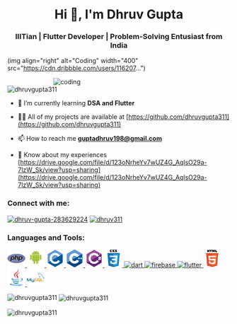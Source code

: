 <h1 align="center">Hi 👋, I'm Dhruv Gupta</h1>
<h3 align="center">IIITian | Flutter Developer | Problem-Solving Entusiast from India</h3>

(img align="right" alt="Coding" width="400" src="https://cdn.dribbble.com/users/116207...")

<img align="right" alt="coding" width="400" src="[[https://camo.githubusercontent.com/cae12fddd9d6982901d82580bdf321d81fb299141098ca1c2d4891870827bf17/68747470733a2f2f6d69726f2e6d656469756d2e636f6d2f6d61782f313336302f302a37513379765349765f7430696f4a2d5a2e676966](https://media3.giphy.com/media/v1.Y2lkPTc5MGI3NjExMmhuYjNjNW43OHo3a3dodDMyM202czY2MXYxcXd6ZmllanVzazdzdiZlcD12MV9pbnRlcm5hbF9naWZfYnlfaWQmY3Q9Zw/RbDKaczqWovIugyJmW/giphy.gif)](https://encrypted-tbn0.gstatic.com/images?q=tbn:ANd9GcS6PxqPCt0HrdTjW8iHak8YoEG2C57YpMZVsGk_KyPTgA&s)">

<p align="left"> <img src="https://komarev.com/ghpvc/?username=dhruvgupta311&label=Profile%20views&color=0e75b6&style=flat" alt="dhruvgupta311" /> </p>

- 🌱 I’m currently learning **DSA and Flutter**

- 👨‍💻 All of my projects are available at [https://github.com/dhruvgupta311](https://github.com/dhruvgupta311)

- 📫 How to reach me **guptadhruv198@gmail.com**

- 📄 Know about my experiences [https://drive.google.com/file/d/123oNrheYv7wUZ4G_AqlsO29a-7lzW_Sk/view?usp=sharing](https://drive.google.com/file/d/123oNrheYv7wUZ4G_AqlsO29a-7lzW_Sk/view?usp=sharing)

<h3 align="left">Connect with me:</h3>
<p align="left">
<a href="https://linkedin.com/in/dhruv-gupta-283629224" target="blank"><img align="center" src="https://raw.githubusercontent.com/rahuldkjain/github-profile-readme-generator/master/src/images/icons/Social/linked-in-alt.svg" alt="dhruv-gupta-283629224" height="30" width="40" /></a>
<a href="https://www.leetcode.com/dhruv311" target="blank"><img align="center" src="https://raw.githubusercontent.com/rahuldkjain/github-profile-readme-generator/master/src/images/icons/Social/leet-code.svg" alt="dhruv311" height="30" width="40" /></a>
</p>

<h3 align="left">Languages and Tools:</h3>
<p align="left"> <a href="https://www.php.net" target="_blank" rel="noreferrer"> <img src="https://raw.githubusercontent.com/devicons/devicon/master/icons/php/php-original.svg" alt="php" width="40" height="40"/> </a> <a href="https://developer.android.com" target="_blank" rel="noreferrer"> <img src="https://raw.githubusercontent.com/devicons/devicon/master/icons/android/android-original-wordmark.svg" alt="android" width="40" height="40"/> </a> <a href="https://www.cprogramming.com/" target="_blank" rel="noreferrer"> <img src="https://raw.githubusercontent.com/devicons/devicon/master/icons/c/c-original.svg" alt="c" width="40" height="40"/> </a> <a href="https://www.w3schools.com/cpp/" target="_blank" rel="noreferrer"> <img src="https://raw.githubusercontent.com/devicons/devicon/master/icons/cplusplus/cplusplus-original.svg" alt="cplusplus" width="40" height="40"/> </a> <a href="https://www.w3schools.com/cs/" target="_blank" rel="noreferrer"> <img src="https://raw.githubusercontent.com/devicons/devicon/master/icons/csharp/csharp-original.svg" alt="csharp" width="40" height="40"/> </a> <a href="https://www.w3schools.com/css/" target="_blank" rel="noreferrer"> <img src="https://raw.githubusercontent.com/devicons/devicon/master/icons/css3/css3-original-wordmark.svg" alt="css3" width="40" height="40"/> </a> <a href="https://dart.dev" target="_blank" rel="noreferrer"> <img src="https://www.vectorlogo.zone/logos/dartlang/dartlang-icon.svg" alt="dart" width="40" height="40"/> </a> <a href="https://firebase.google.com/" target="_blank" rel="noreferrer"> <img src="https://www.vectorlogo.zone/logos/firebase/firebase-icon.svg" alt="firebase" width="40" height="40"/> </a> <a href="https://flutter.dev" target="_blank" rel="noreferrer"> <img src="https://www.vectorlogo.zone/logos/flutterio/flutterio-icon.svg" alt="flutter" width="40" height="40"/> </a> <a href="https://www.w3.org/html/" target="_blank" rel="noreferrer"> <img src="https://raw.githubusercontent.com/devicons/devicon/master/icons/html5/html5-original-wordmark.svg" alt="html5" width="40" height="40"/> </a> <a href="https://www.java.com" target="_blank" rel="noreferrer"> <img src="https://raw.githubusercontent.com/devicons/devicon/master/icons/java/java-original.svg" alt="java" width="40" height="40"/> </a> <a href="https://www.mysql.com/" target="_blank" rel="noreferrer"> <img src="https://raw.githubusercontent.com/devicons/devicon/master/icons/mysql/mysql-original-wordmark.svg" alt="mysql" width="40" height="40"/> </a> </p>

<p><img align="left" src="https://github-readme-stats.vercel.app/api/top-langs?username=dhruvgupta311&show_icons=true&locale=en&layout=compact" alt="dhruvgupta311" /></p>

<p>&nbsp;<img align="center" src="https://github-readme-stats.vercel.app/api?username=dhruvgupta311&show_icons=true&locale=en" alt="dhruvgupta311" /></p>

<p><img align="center" src="https://github-readme-streak-stats.herokuapp.com/?user=dhruvgupta311&" alt="dhruvgupta311" /></p>
